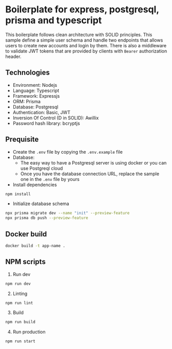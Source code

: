 # Boilerplate for express, postgresql, prisma and typescript

This boilerplate follows clean architecture with SOLID principles. This sample define a simple user schema and handle two endpoints that allows users to create new accounts and login by them. There is also a middleware to validate JWT tokens that are provided by clients with `Bearer` authorization header.

## Technologies
- Environment: Nodejs
- Language: Typescript
- Framework: Expressjs
- ORM: Prisma
- Database: Postgresql
- Authentication: Basic, JWT
- Inversion Of Control (D in SOLID): Awillix
- Password hash library: bcryptjs

## Prequisite
- Create the `.env` file by copying the `.env.example` file
- Database: 
  - The easy way to have a Postgresql server is using docker or you can use Postgreql cloud
  - Once you have the database connection URL, replace the sample one in the `.env` file by yours
- Install dependencies
```bash
npm install
```
- Initialize database schema
```bash
npx prisma migrate dev --name "init" --preview-feature
npx prisma db push --preview-feature
```

## Docker build
```bash
docker build -t app-name .
```

## NPM scripts
1. Run dev
```bash
npm run dev
```

2. Linting
```bash
npm run lint
```

3. Build 
```bash
npm run build
```

4. Run production
```bash
npm run start
```